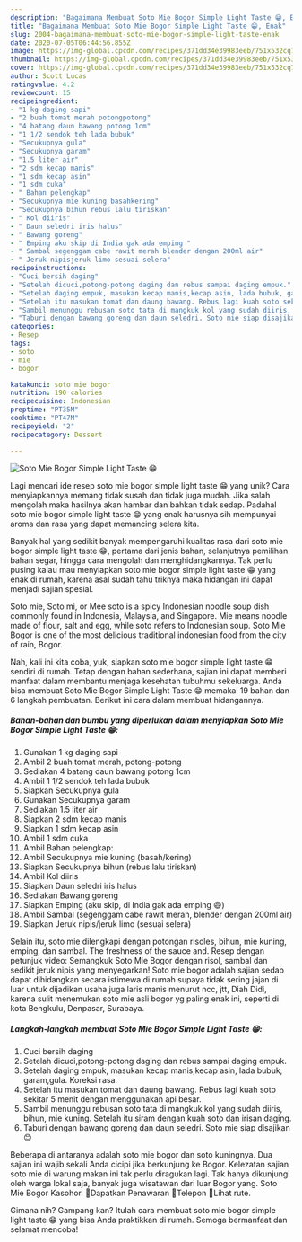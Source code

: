 ```yaml
---
description: "Bagaimana Membuat Soto Mie Bogor Simple Light Taste 😁, Enak"
title: "Bagaimana Membuat Soto Mie Bogor Simple Light Taste 😁, Enak"
slug: 2004-bagaimana-membuat-soto-mie-bogor-simple-light-taste-enak
date: 2020-07-05T06:44:56.855Z
image: https://img-global.cpcdn.com/recipes/371dd34e39983eeb/751x532cq70/soto-mie-bogor-simple-light-taste-😁-foto-resep-utama.jpg
thumbnail: https://img-global.cpcdn.com/recipes/371dd34e39983eeb/751x532cq70/soto-mie-bogor-simple-light-taste-😁-foto-resep-utama.jpg
cover: https://img-global.cpcdn.com/recipes/371dd34e39983eeb/751x532cq70/soto-mie-bogor-simple-light-taste-😁-foto-resep-utama.jpg
author: Scott Lucas
ratingvalue: 4.2
reviewcount: 15
recipeingredient:
- "1 kg daging sapi"
- "2 buah tomat merah potongpotong"
- "4 batang daun bawang potong 1cm"
- "1 1/2 sendok teh lada bubuk"
- "Secukupnya gula"
- "Secukupnya garam"
- "1.5 liter air"
- "2 sdm kecap manis"
- "1 sdm kecap asin"
- "1 sdm cuka"
- " Bahan pelengkap"
- "Secukupnya mie kuning basahkering"
- "Secukupnya bihun rebus lalu tiriskan"
- " Kol diiris"
- " Daun seledri iris halus"
- " Bawang goreng"
- " Emping aku skip di India gak ada emping "
- " Sambal segenggam cabe rawit merah blender dengan 200ml air"
- " Jeruk nipisjeruk limo sesuai selera"
recipeinstructions:
- "Cuci bersih daging"
- "Setelah dicuci,potong-potong daging dan rebus sampai daging empuk."
- "Setelah daging empuk, masukan kecap manis,kecap asin, lada bubuk, garam,gula. Koreksi rasa."
- "Setelah itu masukan tomat dan daung bawang. Rebus lagi kuah soto sekitar 5 menit dengan menggunakan api besar."
- "Sambil menunggu rebusan soto tata di mangkuk kol yang sudah diiris, bihun, mie kuning. Setelah itu siram dengan kuah soto dan irisan daging."
- "Taburi dengan bawang goreng dan daun seledri. Soto mie siap disajikan 😊"
categories:
- Resep
tags:
- soto
- mie
- bogor

katakunci: soto mie bogor 
nutrition: 190 calories
recipecuisine: Indonesian
preptime: "PT35M"
cooktime: "PT47M"
recipeyield: "2"
recipecategory: Dessert

---
```



![Soto Mie Bogor Simple Light Taste 😁](https://img-global.cpcdn.com/recipes/371dd34e39983eeb/751x532cq70/soto-mie-bogor-simple-light-taste-😁-foto-resep-utama.jpg)

Lagi mencari ide resep soto mie bogor simple light taste 😁 yang unik? Cara menyiapkannya memang tidak susah dan tidak juga mudah. Jika salah mengolah maka hasilnya akan hambar dan bahkan tidak sedap. Padahal soto mie bogor simple light taste 😁 yang enak harusnya sih mempunyai aroma dan rasa yang dapat memancing selera kita.

Banyak hal yang sedikit banyak mempengaruhi kualitas rasa dari soto mie bogor simple light taste 😁, pertama dari jenis bahan, selanjutnya pemilihan bahan segar, hingga cara mengolah dan menghidangkannya. Tak perlu pusing kalau mau menyiapkan soto mie bogor simple light taste 😁 yang enak di rumah, karena asal sudah tahu triknya maka hidangan ini dapat menjadi sajian spesial.

Soto mie, Soto mi, or Mee soto is a spicy Indonesian noodle soup dish commonly found in Indonesia, Malaysia, and Singapore. Mie means noodle made of flour, salt and egg, while soto refers to Indonesian soup. Soto Mie Bogor is one of the most delicious traditional indonesian food from the city of rain, Bogor.


Nah, kali ini kita coba, yuk, siapkan soto mie bogor simple light taste 😁 sendiri di rumah. Tetap dengan bahan sederhana, sajian ini dapat memberi manfaat dalam membantu menjaga kesehatan tubuhmu sekeluarga. Anda bisa membuat Soto Mie Bogor Simple Light Taste 😁 memakai 19 bahan dan 6 langkah pembuatan. Berikut ini cara dalam membuat hidangannya.

<!--inarticleads1-->

##### Bahan-bahan dan bumbu yang diperlukan dalam menyiapkan Soto Mie Bogor Simple Light Taste 😁:

1. Gunakan 1 kg daging sapi
1. Ambil 2 buah tomat merah, potong-potong
1. Sediakan 4 batang daun bawang potong 1cm
1. Ambil 1 1/2 sendok teh lada bubuk
1. Siapkan Secukupnya gula
1. Gunakan Secukupnya garam
1. Sediakan 1.5 liter air
1. Siapkan 2 sdm kecap manis
1. Siapkan 1 sdm kecap asin
1. Ambil 1 sdm cuka
1. Ambil  Bahan pelengkap:
1. Ambil Secukupnya mie kuning (basah/kering)
1. Siapkan Secukupnya bihun (rebus lalu tiriskan)
1. Ambil  Kol diiris
1. Siapkan  Daun seledri iris halus
1. Sediakan  Bawang goreng
1. Siapkan  Emping (aku skip, di India gak ada emping 😅)
1. Ambil  Sambal (segenggam cabe rawit merah, blender dengan 200ml air)
1. Siapkan  Jeruk nipis/jeruk limo (sesuai selera)


Selain itu, soto mie dilengkapi dengan potongan risoles, bihun, mie kuning, emping, dan sambal. The freshness of the sauce and. Resep dengan petunjuk video: Semangkuk Soto Mie Bogor dengan risol, sambal dan sedikit jeruk nipis yang menyegarkan! Soto mie bogor adalah sajian sedap dapat dihidangkan secara istimewa di rumah supaya tidak sering jajan di luar untuk dijadikan usaha juga laris manis menurut ncc, jtt, Diah Didi, karena sulit menemukan soto mie asli bogor yg paling enak ini, seperti di kota Bengkulu, Denpasar, Surabaya. 

<!--inarticleads2-->

##### Langkah-langkah membuat Soto Mie Bogor Simple Light Taste 😁:

1. Cuci bersih daging
1. Setelah dicuci,potong-potong daging dan rebus sampai daging empuk.
1. Setelah daging empuk, masukan kecap manis,kecap asin, lada bubuk, garam,gula. Koreksi rasa.
1. Setelah itu masukan tomat dan daung bawang. Rebus lagi kuah soto sekitar 5 menit dengan menggunakan api besar.
1. Sambil menunggu rebusan soto tata di mangkuk kol yang sudah diiris, bihun, mie kuning. Setelah itu siram dengan kuah soto dan irisan daging.
1. Taburi dengan bawang goreng dan daun seledri. Soto mie siap disajikan 😊


Beberapa di antaranya adalah soto mie bogor dan soto kuningnya. Dua sajian ini wajib sekali Anda cicipi jika berkunjung ke Bogor. Kelezatan sajian soto mie di warung makan ini tak perlu diragukan lagi. Tak hanya dikunjungi oleh warga lokal saja, banyak juga wisatawan dari luar Bogor yang. Soto Mie Bogor Kasohor. Dapatkan Penawaran Telepon Lihat rute. 

Gimana nih? Gampang kan? Itulah cara membuat soto mie bogor simple light taste 😁 yang bisa Anda praktikkan di rumah. Semoga bermanfaat dan selamat mencoba!
